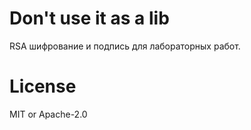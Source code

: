 # Don't use it as a lib
RSA шифрование и подпись для лабораторных работ.
# License
MIT or Apache-2.0

